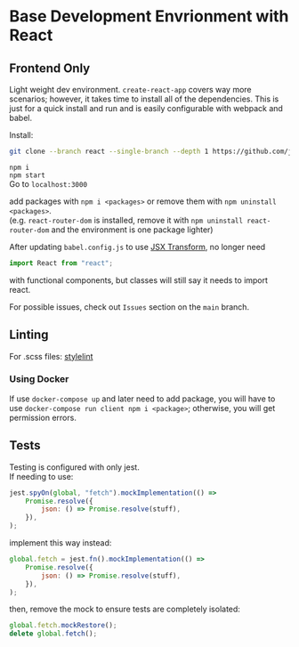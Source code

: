 # Base Development Envrionment with React

## Frontend Only

Light weight dev environment. `create-react-app` covers way more scenarios; however, it takes time to install all of the dependencies. This is just for a quick install and run and is easily configurable with webpack and babel.

Install:

```sh
git clone --branch react --single-branch --depth 1 https://github.com/justin0979/devconfig.git
```

`npm i`<br />
`npm start`<br />
Go to `localhost:3000`

add packages with `npm i <packages>` or remove them with `npm uninstall <packages>`.<br/>
(e.g. `react-router-dom` is installed, remove it with `npm uninstall react-router-dom` and the environment is one package lighter)

After updating `babel.config.js` to use [JSX Transform](https://reactjs.org/blog/2020/09/22/introducing-the-new-jsx-transform.html),
no longer need

```js script
import React from "react";
```

with functional components, but classes will still say it needs to import react.

For possible issues, check out `Issues` section on the `main`
branch.

## Linting

For .scss files:
[stylelint](https://stylelint.io/)

### Using Docker

If use `docker-compose up` and later need to add package, you will have to use `docker-compose run client npm i <package>`; otherwise, you will get permission errors.

## Tests

Testing is configured with only jest.<br />
If needing to use:

```javascript
jest.spyOn(global, "fetch").mockImplementation(() =>
    Promise.resolve({
        json: () => Promise.resolve(stuff),
    }),
);
```

implement this way instead:

```javascript
global.fetch = jest.fn().mockImplementation(() =>
    Promise.resolve({
        json: () => Promise.resolve(stuff),
    }),
);
```

then, remove the mock to ensure tests are completely isolated:

```javascript
global.fetch.mockRestore();
delete global.fetch();
```
